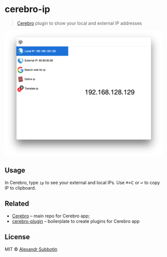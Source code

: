 # cerebro-ip

> [Cerebro](http://www.cerebroapp.com) plugin to show your local and external IP addresses

![](screenshot.png)


## Usage

In Cerebro, type `ip`  to see your external and local IPs. Use <kbd>⌘+C</kbd> or <kbd>↩</kbd> to copy IP to clipboard.

## Related

- [Cerebro](http://github.com/KELiON/cerebro) – main repo for Cerebro app;
- [cerebro-plugin](https://github.com/KELiON/cerebro-plugin) – boilerplate to create plugins for Cerebro app

## License

MIT © [Alexandr Subbotin](http://asubbotin.ru)
